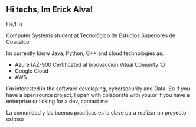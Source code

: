 <h2>Hi techs, Im Erick Alva!</h2><p>He/His</p>

<p>Computer Systems student at Tecnológico de Estudios Superiores de Coacalco</p>
<p>Im currently know Java, Python, C++ and cloud technologies as:
<ul>
  <li>Azure (AZ-900 Certificated at Invovaccion Vitual Comunity :D</li>
  <li>Google Cloud</li>
  <li>AWS</li>
</ul></p>
<p>I´m interested in the software developing, cybersecurity and Data. So if you have a opensource project, I open with colaborate with you,or if you have a enterprise or lloking for a dev, contact me</p>
<p>La comunidad y las buenas practicas es la clave para realizar un proyecto exitoso</p>
<!--
**erickAlva21/erickAlva21** is a ✨ _special_ ✨ repository because its `README.md` (this file) appears on your GitHub profile.

Here are some ideas to get you started:

- 🔭 I’m currently working on ...
- 🌱 I’m currently learning ...
- 👯 I’m looking to collaborate on ...
- 🤔 I’m looking for help with ...
- 💬 Ask me about ...
- 📫 How to reach me: ...
- 😄 Pronouns: ...
- ⚡ Fun fact: ...
-->
